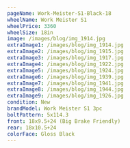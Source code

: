 ```yaml
---
pageName: Work-Meister-S1-Black-18
wheelName: Work Meister S1
wheelPrice: 3360
wheelSize: 18in
image: /images/blog/img_1914.jpg
extraImage1: /images/blog/img_1914.jpg
extraImage2: /images/blog/img_1915.jpg
extraImage3: /images/blog/img_1917.jpg
extraImage4: /images/blog/img_1922.jpg
extraImage5: /images/blog/img_1924.jpg
extraImage6: /images/blog/img_1939.jpg
extraImage7: /images/blog/img_1941.jpg
extraImage8: /images/blog/img_1944.jpg
extraImage9: /images/blog/img_1926.jpg
condition: New
brandModel: Work Meister S1 3pc
boltPattern: 5x114.3
front: 18x9.5+24 (Big Brake Friendly)
rear: 18x10.5+24
colorFace: Gloss Black
---
```


